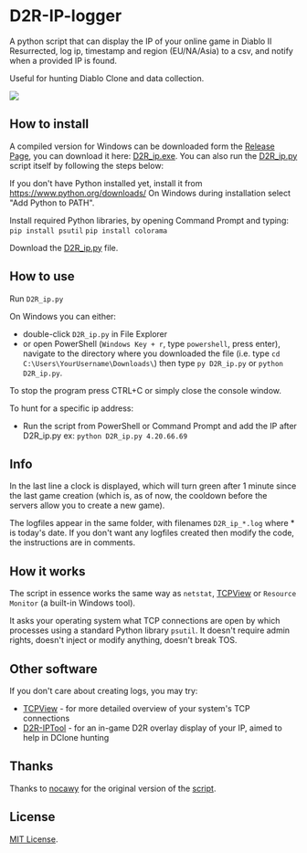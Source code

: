 # D2R-IP-logger

A python script that can display the IP of your online game in Diablo II Resurrected, log ip, timestamp and region (EU/NA/Asia) to a csv, and notify when a provided IP is found.

Useful for hunting Diablo Clone and data collection.

![](https://i.imgur.com/yfUxfFu.png)

## How to install

A compiled version for Windows can be downloaded form the [Release Page](https://github.com/sir-wilhelm/D2R-IP-logger/releases), you can download it here:
[D2R_ip.exe](https://github.com/sir-wilhelm/D2R-IP-logger/releases/latest/download/D2R_ip.exe). You can also run the
[D2R_ip.py](https://github.com/sir-wilhelm/D2R-IP-logger/raw/main/D2R_ip.py) script itself by following the steps below:

If you don't have Python installed yet, install it from https://www.python.org/downloads/
On Windows during installation select "Add Python to PATH".

Install required Python libraries, by opening Command Prompt and typing:
`pip install psutil`
`pip install colorama`

Download the [D2R_ip.py](https://raw.githubusercontent.com/sir-wilhelm/D2R-IP-logger/main/D2R_ip.py) file.

## How to use

Run `D2R_ip.py`

On Windows you can either:
- double-click `D2R_ip.py` in File Explorer
- or open PowerShell (`Windows Key + r`, type `powershell`, press enter), navigate to the directory where you downloaded the file (i.e. type `cd C:\Users\YourUsername\Downloads\`) then type `py D2R_ip.py` or `python D2R_ip.py`.

To stop the program press CTRL+C or simply close the console window.

To hunt for a specific ip address:
- Run the script from PowerShell or Command Prompt and add the IP after D2R_ip.py ex: `python D2R_ip.py 4.20.66.69`

## Info

In the last line a clock is displayed, which will turn green after 1 minute since the last game creation (which is, as of now, the cooldown before the servers allow you to create a new game).

The logfiles appear in the same folder, with filenames `D2R_ip_*.log` where * is today's date.
If you don't want any logfiles created then modify the code, the instructions are in comments.

## How it works

The script in essence works the same way as `netstat`, [TCPView](https://docs.microsoft.com/en-us/sysinternals/downloads/tcpview) or `Resource Monitor` (a built-in Windows tool).

It asks your operating system what TCP connections are open by which processes using a standard Python library `psutil`. It doesn't require admin rights, doesn't inject or modify anything, doesn't break TOS.

## Other software

If you don't care about creating logs, you may try:
* [TCPView](https://docs.microsoft.com/en-us/sysinternals/downloads/tcpview) -  for more detailed overview of your system's TCP connections
* [D2R-IPTool](https://github.com/VideoGameRoulette/D2RTools) - for an in-game D2R overlay display of your IP, aimed to help in DClone hunting

## Thanks

Thanks to [nocawy](https://github.com/nocawy) for the original version of the [script](https://github.com/nocawy/D2R-IP-logger).

## License

[MIT License](/LICENSE).